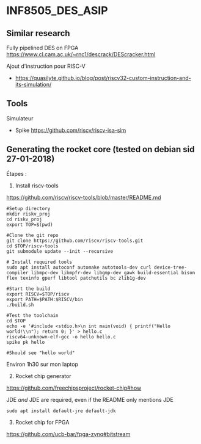 # INF8505_DES_ASIP

## Similar research

Fully pipelined DES on FPGA
https://www.cl.cam.ac.uk/~rnc1/descrack/DEScracker.html


Ajout d'instruction pour RISC-V

- https://quasilyte.github.io/blog/post/riscv32-custom-instruction-and-its-simulation/

## Tools

Simulateur

- Spike https://github.com/riscv/riscv-isa-sim



## Generating the rocket core (tested on debian sid 27-01-2018)
Étapes : 


1. Install riscv-tools

https://github.com/riscv/riscv-tools/blob/master/README.md

    #Setup directory
    mkdir riskv_proj
    cd riskv_proj
    export TOP=$(pwd)
    
    #Clone the git repo
    git clone https://github.com/riscv/riscv-tools.git
    cd $TOP/riscv-tools
    git submodule update --init --recursive
    
    # Install required tools
    sudo apt install autoconf automake autotools-dev curl device-tree-compiler libmpc-dev libmpfr-dev libgmp-dev gawk build-essential bison flex texinfo gperf libtool patchutils bc zlib1g-dev
    
    #Start the build
    export RISCV=$TOP/riscv
    export PATH=$PATH:$RISCV/bin
    ./build.sh
    
    #Test the toolchain
    cd $TOP
    echo -e '#include <stdio.h>\n int main(void) { printf("Hello world!\\n"); return 0; }' > hello.c
    riscv64-unknown-elf-gcc -o hello hello.c
    spike pk hello
    
    #Should see "hello world"
    
    
Environ 1h30 sur mon laptop

2. Rocket chip generator

https://github.com/freechipsproject/rocket-chip#how

JDE _and_ JDE are required, even if the README only mentions JDE

    sudo apt install default-jre default-jdk


3. Rocket chip for FPGA

https://github.com/ucb-bar/fpga-zynq#bitstream
